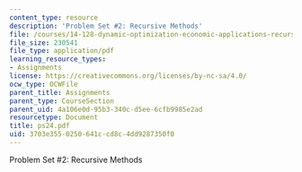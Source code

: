 ```yaml
---
content_type: resource
description: 'Problem Set #2: Recursive Methods'
file: /courses/14-128-dynamic-optimization-economic-applications-recursive-methods-spring-2003/3703e3550250641ccd8c4dd9287350f0_ps24.pdf
file_size: 230541
file_type: application/pdf
learning_resource_types:
- Assignments
license: https://creativecommons.org/licenses/by-nc-sa/4.0/
ocw_type: OCWFile
parent_title: Assignments
parent_type: CourseSection
parent_uid: 4a106e0d-95b3-340c-d5ee-6cfb9985e2ad
resourcetype: Document
title: ps24.pdf
uid: 3703e355-0250-641c-cd8c-4dd9287350f0
---
```

Problem Set #2: Recursive Methods